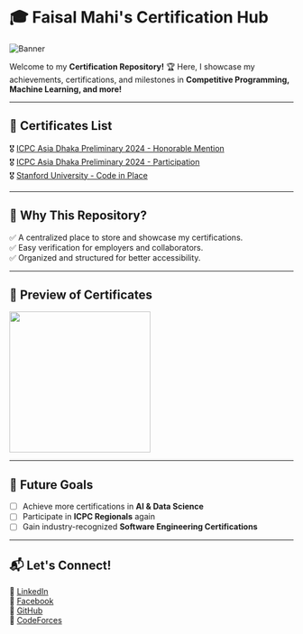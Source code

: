 # 🎓 Faisal Mahi's Certification Hub  

![Banner](https://media.giphy.com/media/ZVik7pBtu9dNS/giphy.gif)  

Welcome to my **Certification Repository!** 🏆 Here, I showcase my achievements, certifications, and milestones in **Competitive Programming, Machine Learning, and more!**  

---

## 🏅 **Certificates List**  

🎖️ [ICPC Asia Dhaka Preliminary 2024 - Honorable Mention](https://github.com/FaisalMahi/FaisalMahi_Certificate/blob/main/2025-The%202024%20ICPC%20Asia%20Dhaka%20Preliminary-HONORABLE.pdf)  
🎖️ [ICPC Asia Dhaka Preliminary 2024 - Participation](https://github.com/FaisalMahi/FaisalMahi_Certificate/blob/main/2025-The%202024%20ICPC%20Asia%20Dhaka%20Preliminary-Khondaker%20Faisal%20Ibn%20Aziz-HONORABLE.pdf)   
🎖️ [Stanford University - Code in Place](https://github.com/FaisalMahi/FaisalMahi_Certificate/blob/main/Stanford_University_CodeInPlace_Certificate.pdf)  


---

## 🚀 **Why This Repository?**  
✅ A centralized place to store and showcase my certifications.  
✅ Easy verification for employers and collaborators.  
✅ Organized and structured for better accessibility.  

---

## 📸 **Preview of Certificates**  

<img src="https://media.giphy.com/media/fAnzw6YK33jMwzp5wp/giphy.gif" width="250"/>  

---

## 🎯 **Future Goals**  
- [ ] Achieve more certifications in **AI & Data Science**  
- [ ] Participate in **ICPC Regionals** again  
- [ ] Gain industry-recognized **Software Engineering Certifications**  

---

## 📬 **Let's Connect!**  
🔗 [LinkedIn](https://www.linkedin.com/in/khondakerfaisalibnaziz/)  
🔗 [Facebook](https://www.facebook.com/faisal.mahi.7798)  
🔗 [GitHub](https://github.com/FaisalMahi)  
🔗 [CodeForces](https://codeforces.com/profile/FaisalMahi)  
